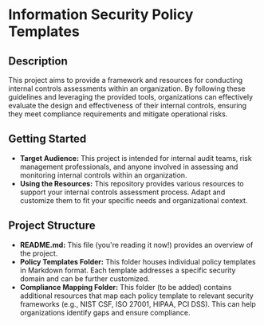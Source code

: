 
<h1>Information Security Policy Templates</h1>

<h2>Description</h2>
This project aims to provide a framework and resources for conducting internal controls assessments within an organization. By following these guidelines and leveraging the provided tools, organizations can effectively evaluate the design and effectiveness of their internal controls, ensuring they meet compliance requirements and mitigate operational risks.
<br />

<h2>Getting Started</h2>

- <b>Target Audience:</b> This project is intended for internal audit teams, risk management professionals, and anyone involved in assessing and monitoring internal controls within an organization.
- <b>Using the Resources:</b> This repository provides various resources to support your internal controls assessment process. Adapt and customize them to fit your specific needs and organizational context.

<h2>Project Structure</h2>

- <b>README.md:</b> This file (you're reading it now!) provides an overview of the project.
- <b>Policy Templates Folder:</b> This folder houses individual policy templates in Markdown format. Each template addresses a specific security domain and can be further customized.
- <b>Compliance Mapping Folder:</b> This folder (to be added) contains additional resources that map each policy template to relevant security frameworks (e.g., NIST CSF, ISO 27001, HIPAA, PCI DSS). This can help organizations identify gaps and ensure compliance.

